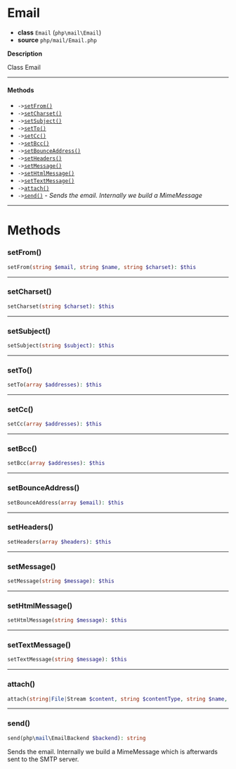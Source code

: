 # Email

- **class** `Email` (`php\mail\Email`)
- **source** `php/mail/Email.php`

**Description**

Class Email

---

#### Methods

- `->`[`setFrom()`](#method-setfrom)
- `->`[`setCharset()`](#method-setcharset)
- `->`[`setSubject()`](#method-setsubject)
- `->`[`setTo()`](#method-setto)
- `->`[`setCc()`](#method-setcc)
- `->`[`setBcc()`](#method-setbcc)
- `->`[`setBounceAddress()`](#method-setbounceaddress)
- `->`[`setHeaders()`](#method-setheaders)
- `->`[`setMessage()`](#method-setmessage)
- `->`[`setHtmlMessage()`](#method-sethtmlmessage)
- `->`[`setTextMessage()`](#method-settextmessage)
- `->`[`attach()`](#method-attach)
- `->`[`send()`](#method-send) - _Sends the email. Internally we build a MimeMessage_

---
# Methods

<a name="method-setfrom"></a>

### setFrom()
```php
setFrom(string $email, string $name, string $charset): $this
```

---

<a name="method-setcharset"></a>

### setCharset()
```php
setCharset(string $charset): $this
```

---

<a name="method-setsubject"></a>

### setSubject()
```php
setSubject(string $subject): $this
```

---

<a name="method-setto"></a>

### setTo()
```php
setTo(array $addresses): $this
```

---

<a name="method-setcc"></a>

### setCc()
```php
setCc(array $addresses): $this
```

---

<a name="method-setbcc"></a>

### setBcc()
```php
setBcc(array $addresses): $this
```

---

<a name="method-setbounceaddress"></a>

### setBounceAddress()
```php
setBounceAddress(array $email): $this
```

---

<a name="method-setheaders"></a>

### setHeaders()
```php
setHeaders(array $headers): $this
```

---

<a name="method-setmessage"></a>

### setMessage()
```php
setMessage(string $message): $this
```

---

<a name="method-sethtmlmessage"></a>

### setHtmlMessage()
```php
setHtmlMessage(string $message): $this
```

---

<a name="method-settextmessage"></a>

### setTextMessage()
```php
setTextMessage(string $message): $this
```

---

<a name="method-attach"></a>

### attach()
```php
attach(string|File|Stream $content, string $contentType, string $name, string $description): $this
```

---

<a name="method-send"></a>

### send()
```php
send(php\mail\EmailBackend $backend): string
```
Sends the email. Internally we build a MimeMessage
which is afterwards sent to the SMTP server.